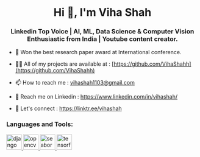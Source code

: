 <h1 align="center">Hi 👋, I'm Viha Shah</h1>
<h3 align="center">Linkedin Top Voice | AI, ML, Data Science & Computer Vision Enthusiastic from India | Youtube content creator.</h3>

- 🌱 Won the best research paper award at International conference.

- 👨‍💻 All of my projects are available at : [https://github.com/VihaShahh](https://github.com/VihaShahh)

- 📫 How to reach me : vihashah1103@gmail.com

- 📄 Reach me on Linkedin : https://www.linkedin.com/in/vihashah/

- 🔗 Let's connect : https://linktr.ee/vihashah
  
<h3 align="left">Languages and Tools:</h3>
<p align="left"> <a href="https://www.djangoproject.com/" target="_blank" rel="noreferrer"> <img src="https://cdn.worldvectorlogo.com/logos/django.svg" alt="django" width="40" height="40"/> </a> <a href="https://opencv.org/" target="_blank" rel="noreferrer"> <img src="https://www.vectorlogo.zone/logos/opencv/opencv-icon.svg" alt="opencv" width="40" height="40"/> </a> <a href="https://seaborn.pydata.org/" target="_blank" rel="noreferrer"> <img src="https://seaborn.pydata.org/_images/logo-mark-lightbg.svg" alt="seaborn" width="40" height="40"/> </a> <a href="https://www.tensorflow.org" target="_blank" rel="noreferrer"> <img src="https://www.vectorlogo.zone/logos/tensorflow/tensorflow-icon.svg" alt="tensorflow" width="40" height="40"/> </a> </p>
